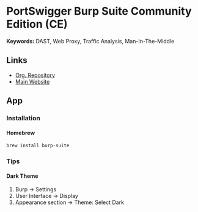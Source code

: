 # PortSwigger Burp Suite Community Edition (CE)

<!--
Released 2003-06
-->

<!--
https://app.pluralsight.com/library/courses/web-application-penetration-testing-with-burp-suite/table-of-contents
https://app.pluralsight.com/library/courses/advanced-web-application-penetration-testing-burp-suite/table-of-contents
https://app.pluralsight.com/paths/skill/web-security-testing-with-burp-suite
https://app.pluralsight.com/library/courses/writing-burp-suite-macros-plugins/table-of-contents
-->

**Keywords:** DAST, Web Proxy, Traffic Analysis, Man-In-The-Middle

## Links

- [Org. Repository](https://github.com/PortSwigger)
- [Main Website](https://portswigger.net/burp/)

## App

### Installation

#### Homebrew

```sh
brew install burp-suite
```

### Tips

#### Dark Theme

1. Burp -> Settings
2. User Interface -> Display
3. Appearance section -> Theme: Select Dark

<!--
curl \
    -X 'POST' \
    --cookie ./c.txt \
    --cookie-jar ./c.txt \
    -H 'Content-Type: application/json' \
    --data-binary '{"email": "admin@snyk.io", "firstname": "admin", "lastname": "admin", "country": "IL", "phone": "+972551234123", "layout": "./../package.json"' 'http://localhost:3001/account_details'

curl \
    -X 'POST' \
    --cookie ./c.txt \
    --cookie-jar ./c.txt \
    -H 'Content-Type: application/json' \
    --data-binary '{"username": "admin@snyk.io", "password": "SuperSecretPassword"}' 'http:// localhost:3001/login'
-->
